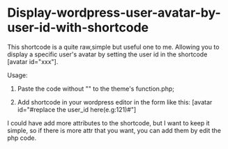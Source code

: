 # Display-wordpress-user-avatar-by-user-id-with-shortcode
This shortcode is a quite raw,simple but useful one to me.
Allowing you to display a specific user's avatar by setting the user id in the shortcode [avatar id="xxx"].

Usage:

1. Paste the code without "<?" and "?>" to the theme's function.php;

2. Add shortcode in your wordpress editor in the form like this: [avatar id="#replace the user_id here(e.g:121)#"]

I could have add more attributes to the shortcode, but I want to keep it simple, so if there is more attr that you want, you can add them by edit the php code.
